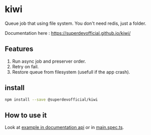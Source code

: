 # kiwi

Queue job that using file system. You don't need redis, just a folder.

Documentation here : https://superdevofficial.github.io/kiwi/

## Features

1. Run async job and preserver order.
2. Retry on fail.
3. Restore queue from filesystem (usefull if the app crash).

## install

```bash
npm install --save @superdevofficial/kiwi
```

## How to use it

Look at [example in documentation api](/kiwi/classes/kiwi.html) or in [main.spec.ts](https://github.com/superdevofficial/kiwi/blob/master/src/lib/main.spec.ts).